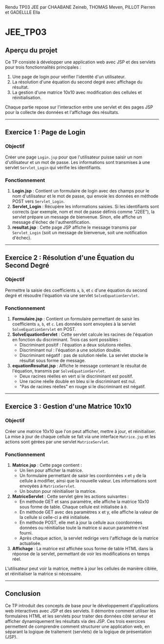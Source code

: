 Rendu TP03 JEE par CHAABANE Zeineb, THOMAS Meven, PILLOT Pierren et GADELLLE Ella 
# JEE_TP03

## Aperçu du projet

Ce TP consiste à développer une application web avec JSP et des servlets pour trois fonctionnalités principales :
1. Une page de login pour vérifier l'identité d'un utilisateur.
2. La résolution d'une équation du second degré avec affichage du résultat.
3. La gestion d'une matrice 10x10 avec modification des cellules et réinitialisation.

Chaque partie repose sur l'interaction entre une servlet et des pages JSP pour la collecte des données et l'affichage des résultats.

---

## Exercice 1 : Page de Login

### Objectif
Créer une page `Login.jsp` pour que l'utilisateur puisse saisir un nom d'utilisateur et un mot de passe. Les informations sont transmises à une servlet `Servlet_Login` qui vérifie les identifiants.

### Fonctionnement

1. **Login.jsp** : Contient un formulaire de login avec des champs pour le nom d'utilisateur et le mot de passe, qui envoie les données en méthode POST vers `Servlet_Login`.
2. **Servlet_Login** : Récupère les informations saisies. Si les identifiants sont corrects (par exemple, nom et mot de passe définis comme "J2EE"), la servlet prépare un message de bienvenue. Sinon, elle affiche un message d'échec de l'authentification.
3. **resultat.jsp** : Cette page JSP affiche le message transmis par `Servlet_Login` (soit un message de bienvenue, soit une notification d'échec).

---

## Exercice 2 : Résolution d'une Équation du Second Degré

### Objectif
Permettre la saisie des coefficients `a`, `b`, et `c` d'une équation du second degré et résoudre l'équation via une servlet `SolveEquationServlet`.

### Fonctionnement

1. **Formulaire.jsp** : Contient un formulaire permettant de saisir les coefficients `a`, `b`, et `c`. Les données sont envoyées à la servlet `SolveEquationServlet` en POST.
2. **SolveEquationServlet** : Cette servlet calcule les racines de l'équation en fonction du discriminant. Trois cas sont possibles :
    - Discriminant positif : l'équation a deux solutions réelles.
    - Discriminant nul : l'équation a une solution double.
    - Discriminant négatif : pas de solution réelle.
      La servlet stocke le résultat sous forme de message.
3. **equationResultat.jsp** : Affiche le message contenant le résultat de l'équation, transmis par `SolveEquationServlet`. 
   - Deux racines réelles en vert si le discriminant est positif.
   - Une racine réelle double en bleu si le discriminant est nul.
   - "Pas de racines réelles" en rouge si le discriminant est négatif.

---

## Exercice 3 : Gestion d'une Matrice 10x10

### Objectif
Créer une matrice 10x10 que l'on peut afficher, mettre à jour, et réinitialiser. La mise à jour de chaque cellule se fait via une interface `Matrice.jsp` et les actions sont gérées par une servlet `MatriceServlet`.

### Fonctionnement

1. **Matrice.jsp** : Cette page contient :
    - Un lien pour afficher la matrice.
    - Un formulaire permettant de saisir les coordonnées `x` et `y` de la cellule à modifier, ainsi que la nouvelle valeur. Les informations sont envoyées à `MatriceServlet`.
    - Un bouton pour réinitialiser la matrice.
2. **MatriceServlet** : Cette servlet gère les actions suivantes :
    - En méthode GET et sans paramètre, elle affiche la matrice 10x10 sous forme de table. Chaque cellule est initialisée à `0`.
    - En méthode GET avec des paramètres x et y, elle affiche la valeur de la cellule si celle-ci a été initialisée.
    - En méthode POST, elle met à jour la cellule aux coordonnées données ou réinitialise toute la matrice si aucun paramètre n'est fourni.
    - Après chaque action, la servlet redirige vers l'affichage de la matrice actualisée.
3. **Affichage** : La matrice est affichée sous forme de table HTML dans la réponse de la servlet, permettant de voir les modifications en temps réel.


L’utilisateur peut voir la matrice, mettre à jour les cellules de manière ciblée, et réinitialiser la matrice si nécessaire.

---

## Conclusion

Ce TP introduit des concepts de base pour le développement d'applications web interactives avec JSP et des servlets. Il démontre comment utiliser les formulaires HTML et les servlets pour traiter des données côté serveur et afficher dynamiquement les résultats via des JSP. Ces trois exercices permettent de comprendre comment structurer une application web, en séparant la logique de traitement (servlets) de la logique de présentation (JSP).
